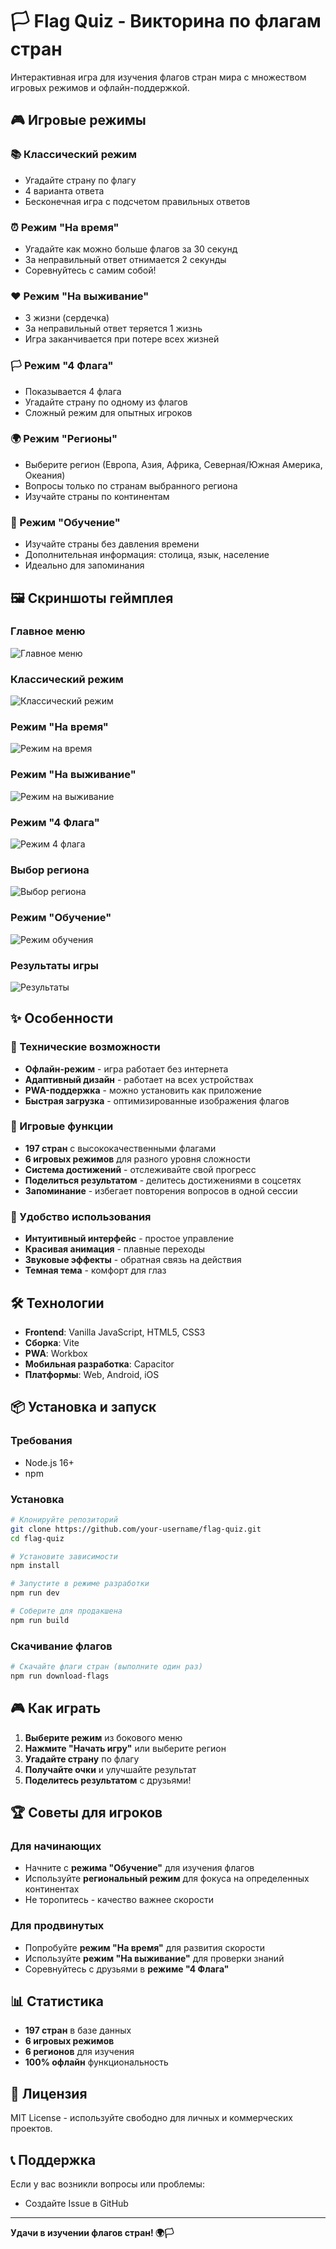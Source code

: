 # 🏳️ Flag Quiz - Викторина по флагам стран

Интерактивная игра для изучения флагов стран мира с множеством игровых режимов и офлайн-поддержкой.

## 🎮 Игровые режимы

### 📚 Классический режим

- Угадайте страну по флагу
- 4 варианта ответа
- Бесконечная игра с подсчетом правильных ответов

### ⏰ Режим "На время"

- Угадайте как можно больше флагов за 30 секунд
- За неправильный ответ отнимается 2 секунды
- Соревнуйтесь с самим собой!

### ❤️ Режим "На выживание"

- 3 жизни (сердечка)
- За неправильный ответ теряется 1 жизнь
- Игра заканчивается при потере всех жизней

### 🏳️ Режим "4 Флага"

- Показывается 4 флага
- Угадайте страну по одному из флагов
- Сложный режим для опытных игроков

### 🌍 Режим "Регионы"

- Выберите регион (Европа, Азия, Африка, Северная/Южная Америка, Океания)
- Вопросы только по странам выбранного региона
- Изучайте страны по континентам

### 📖 Режим "Обучение"

- Изучайте страны без давления времени
- Дополнительная информация: столица, язык, население
- Идеально для запоминания

## 🖼️ Скриншоты геймплея

### Главное меню

<!-- Вставьте скриншот главного меню с боковой панелью и всеми режимами игры -->

![Главное меню](screenshots/main-menu.png)

### Классический режим

<!-- Вставьте скриншот игрового экрана с флагом и вариантами ответов -->

![Классический режим](screenshots/classic-mode.png)

### Режим "На время"

<!-- Вставьте скриншот с таймером и правилами игры -->

![Режим на время](screenshots/time-mode.png)

### Режим "На выживание"

<!-- Вставьте скриншот с сердечками (жизнями) над флагом -->

![Режим на выживание](screenshots/survival-mode.png)

### Режим "4 Флага"

<!-- Вставьте скриншот с 4 флагами в сетке -->

![Режим 4 флага](screenshots/flags-mode.png)

### Выбор региона

<!-- Вставьте скриншот с кнопками выбора региона -->

![Выбор региона](screenshots/region-selection.png)

### Режим "Обучение"

<!-- Вставьте скриншот с информацией о стране (столица, язык, население) -->

![Режим обучения](screenshots/learning-mode.png)

### Результаты игры

<!-- Вставьте скриншот модального окна с результатами и кнопкой "Поделиться" -->

![Результаты](screenshots/results-modal.png)

## ✨ Особенности

### 🚀 Технические возможности

- **Офлайн-режим** - игра работает без интернета
- **Адаптивный дизайн** - работает на всех устройствах
- **PWA-поддержка** - можно установить как приложение
- **Быстрая загрузка** - оптимизированные изображения флагов

### 🎯 Игровые функции

- **197 стран** с высококачественными флагами
- **6 игровых режимов** для разного уровня сложности
- **Система достижений** - отслеживайте свой прогресс
- **Поделиться результатом** - делитесь достижениями в соцсетях
- **Запоминание** - избегает повторения вопросов в одной сессии

### 📱 Удобство использования

- **Интуитивный интерфейс** - простое управление
- **Красивая анимация** - плавные переходы
- **Звуковые эффекты** - обратная связь на действия
- **Темная тема** - комфорт для глаз

## 🛠️ Технологии

- **Frontend**: Vanilla JavaScript, HTML5, CSS3
- **Сборка**: Vite
- **PWA**: Workbox
- **Мобильная разработка**: Capacitor
- **Платформы**: Web, Android, iOS

## 📦 Установка и запуск

### Требования

- Node.js 16+
- npm

### Установка

```bash
# Клонируйте репозиторий
git clone https://github.com/your-username/flag-quiz.git
cd flag-quiz

# Установите зависимости
npm install

# Запустите в режиме разработки
npm run dev

# Соберите для продакшена
npm run build
```

### Скачивание флагов

```bash
# Скачайте флаги стран (выполните один раз)
npm run download-flags
```

## 🎮 Как играть

1. **Выберите режим** из бокового меню
2. **Нажмите "Начать игру"** или выберите регион
3. **Угадайте страну** по флагу
4. **Получайте очки** и улучшайте результат
5. **Поделитесь результатом** с друзьями!

## 🏆 Советы для игроков

### Для начинающих

- Начните с **режима "Обучение"** для изучения флагов
- Используйте **региональный режим** для фокуса на определенных континентах
- Не торопитесь - качество важнее скорости

### Для продвинутых

- Попробуйте **режим "На время"** для развития скорости
- Используйте **режим "На выживание"** для проверки знаний
- Соревнуйтесь с друзьями в **режиме "4 Флага"**

## 📊 Статистика

- **197 стран** в базе данных
- **6 игровых режимов**
- **6 регионов** для изучения
- **100% офлайн** функциональность

## 📄 Лицензия

MIT License - используйте свободно для личных и коммерческих проектов.

## 📞 Поддержка

Если у вас возникли вопросы или проблемы:

- Создайте Issue в GitHub

---

**Удачи в изучении флагов стран! 🌍🏳️**

